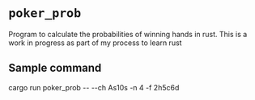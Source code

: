 # `poker_prob`

Program to calculate the probabilities of winning hands in rust. This is a work in progress as part of my process to learn rust

## Sample command
cargo run poker_prob -- --ch As10s -n 4 -f 2h5c6d